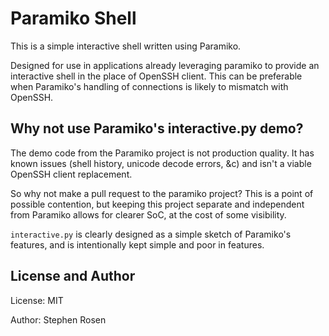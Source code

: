 Paramiko Shell
==============

This is a simple interactive shell written using Paramiko.

Designed for use in applications already leveraging paramiko to provide an
interactive shell in the place of OpenSSH client.
This can be preferable when Paramiko's handling of connections is likely to
mismatch with OpenSSH.


Why not use Paramiko's interactive.py demo?
-------------------------------------------

The demo code from the Paramiko project is not production quality.
It has known issues (shell history, unicode decode errors, &c) and isn't a
viable OpenSSH client replacement.

So why not make a pull request to the paramiko project?
This is a point of possible contention, but keeping this project separate and
independent from Paramiko allows for clearer SoC, at the cost of some
visibility.

`interactive.py` is clearly designed as a simple sketch of Paramiko's features,
and is intentionally kept simple and poor in features.


License and Author
------------------

License: MIT

Author: Stephen Rosen
